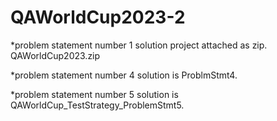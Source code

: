# QAWorldCup2023-2


*problem statement number 1 solution project attached as zip. QAWorldCup2023.zip

*problem statement number 4 solution is ProblmStmt4.

*problem statement number 5 solution is QAWorldCup_TestStrategy_ProblemStmt5.
